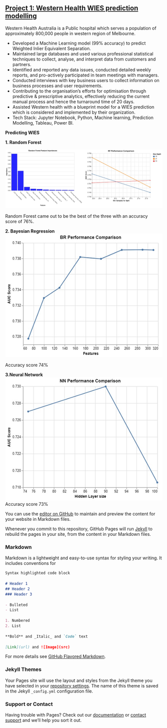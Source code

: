 ## [Project 1: Western Health WIES prediction modelling](https://github.com/qaziadnan393/Western-Health-Machine-learning)
Western Health Australia is a Public hospital which serves a population of approximately 800,000 people in western region of Melbourne.

- Developed a Machine Learning model (99% accuracy) to predict Weighted Inlier Equivalent Separation.
- Maintained large databases and used various professional statistical techniques to collect, analyse, and interpret data from customers and partners.
- Identified and reported any data issues, conducted detailed weekly reports, and pro-actively participated in team meetings with managers.
- Conducted interviews with key business users to collect information on business processes and user requirements.
- Contributing to the organisation’s efforts for optimisation through predictive & prescriptive analytics, effectively reducing the current manual process and hence the turnaround time of 20 days.
- Assisted Western health with a blueprint model for a WIES prediction which is considered and implemented by their organization.
- Tech Stack: Jupyter Notebook, Python, Machine learning, Prediction Modelling, Tableau, Power BI.

**Predicting WIES**

**1. Random Forest**

![](https://github.com/qaziadnan393/Adnan_Portfolio/blob/main/Images/Random%20Forest%20feature%20Importances.jpg)

Random Forest came out to be the best of the three with an accuracy score of 76%. 

**2. Bayesian Regression**
![](https://github.com/qaziadnan393/Adnan_Portfolio/blob/main/Images/BR%20Performance%20comparison.jpg)

Accuracy score 74%

**3.Neural Network**
![](https://github.com/qaziadnan393/Adnan_Portfolio/blob/main/Images/Neural%20network%20performance%20comparison.jpg)
Accuracy score 73%



You can use the [editor on GitHub](https://github.com/qaziadnan393/Adnan_Portfolio/edit/main/README.md) to maintain and preview the content for your website in Markdown files.

Whenever you commit to this repository, GitHub Pages will run [Jekyll](https://jekyllrb.com/) to rebuild the pages in your site, from the content in your Markdown files.

### Markdown

Markdown is a lightweight and easy-to-use syntax for styling your writing. It includes conventions for

```markdown
Syntax highlighted code block

# Header 1
## Header 2
### Header 3

- Bulleted
- List

1. Numbered
2. List

**Bold** and _Italic_ and `Code` text

[Link](url) and ![Image](src)
```

For more details see [GitHub Flavored Markdown](https://guides.github.com/features/mastering-markdown/).

### Jekyll Themes

Your Pages site will use the layout and styles from the Jekyll theme you have selected in your [repository settings](https://github.com/qaziadnan393/Adnan_Portfolio/settings). The name of this theme is saved in the Jekyll `_config.yml` configuration file.

### Support or Contact

Having trouble with Pages? Check out our [documentation](https://docs.github.com/categories/github-pages-basics/) or [contact support](https://support.github.com/contact) and we’ll help you sort it out.

